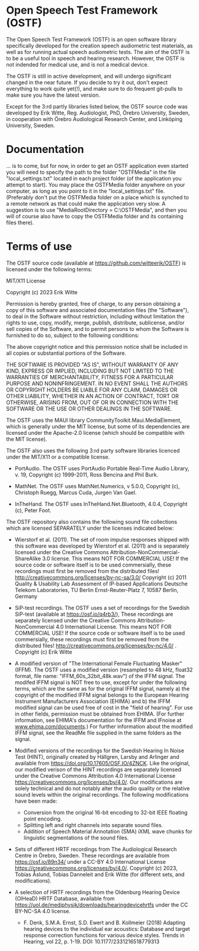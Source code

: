 # Open Speech Test Framework (OSTF)

The Open Speech Test Framework (OSTF) is an open software library specifically developed for the creation speech audiometric test materials, as well as for running actual speech audiometric tests. The aim of the OSTF is to be a useful tool in speech and hearing research. However, the OSTF is not indended for medical use, and is not a medical device.

The OSTF is still in active development, and will undergo significant changed in the near future. If you decide to try it out, don't expect everything to work quite yet(!), and make sure to do frequent git-pulls to make sure you have the latest version.

Except for the 3:rd partly libraries listed below, the OSTF source code was developed by Erik Witte, Reg. Audiologist, PhD, Örebro University, Sweden, in cooperation with Örebro Audiological Research Center, and Linköping University, Sweden.

# Documentation
... is to come, but for now, in order to get an OSTF application even started you will need to specify the path to the folder "OSTFMedia" in the file "local_settings.txt" located in each project folder (of the application you attempt to start). You may place the OSTFMedia folder anywhere on your computer, as long as you point to it in the "local_settings.txt" file. (Preferably don't put the OSTFMedia folder on a place which is synched to a remote network as that could make the application very slow. A suggestion is to use "MediaRootDirectory = C:\OSTFMedia", and then you will of course also have to copy the OSTFMedia folder and its containing files there).

# Terms of use
The OSTF source code (available at https://github.com/witteerik/OSTF) is licensed under the following terms:

MIT/X11 License

Copyright (c) 2023 Erik Witte

Permission is hereby granted, free of charge, to any person obtaining a copy of this software and associated documentation files (the "Software"), to deal in the Software without restriction, including without limitation the rights to use, copy, modify, merge, publish, distribute, sublicense, and/or sell copies of the Software, and to permit persons to whom the Software is furnished to do so, subject to the following conditions:

The above copyright notice and this permission notice shall be included in all copies or substantial portions of the Software.

THE SOFTWARE IS PROVIDED "AS IS", WITHOUT WARRANTY OF ANY KIND, EXPRESS OR IMPLIED, INCLUDING BUT NOT LIMITED TO THE WARRANTIES OF MERCHANTABILITY, FITNESS FOR A PARTICULAR PURPOSE AND NONINFRINGEMENT. IN NO EVENT SHALL THE AUTHORS OR COPYRIGHT HOLDERS BE LIABLE FOR ANY CLAIM, DAMAGES OR OTHER LIABILITY, WHETHER IN AN ACTION OF CONTRACT, TORT OR OTHERWISE, ARISING FROM, OUT OF OR IN CONNECTION WITH THE SOFTWARE OR THE USE OR OTHER DEALINGS IN THE SOFTWARE.

The OSTF uses the MAUI library CommunityToolkit.Maui.MediaElement, which is generally under the MIT license, but some of its dependencies are licensed under the Apache-2.0 license (which should be compatible with the MIT license).

The OSTF also uses the following 3:rd party software libraries licenced under the MIT/X11 or a compatible license.

 - PortAudio. 
The OSTF uses PortAudio Portable Real-Time Audio Library, v. 19, 
Copyright (c) 1999-2011, Ross Bencina and Phil Burk.

- MathNet. 
The OSTF uses MathNet.Numerics, v 5.0.0,
Copyright (c), Christoph Ruegg, Marcus Cuda, Jurgen Van Gael.

- InTheHand. 
The OSTF uses InTheHand.Net.Bluetooth, 4.0.4,
Copyright (c), Peter Foot.

The OSTF repository also contains the following sound file collections which are licensed SEPARATELY under the licenses indicated below:

- Wierstorf et al. (2011). 
The set of room impulse responses shipped with this software was developed by Wierstorf et al. (2011) and is separately licensed under the Creative Commons Attribution-NonCommercial-ShareAlike 3.0 license. This means NOT FOR COMMERCIAL USE! If the source code or software itself is to be used commersially, these recordings must first be removed from the distributed files!
http://creativecommons.org/licenses/by-nc-sa/3.0/
Copyright (c) 2011 
Quality & Usability Lab 
Assessment of IP-based Applications
Deutsche Telekom Laboratories, TU Berlin
Ernst-Reuter-Platz 7, 10587 Berlin, Germany

- SiP-test recordings. 
The OSTF uses a set of recordings for the Swedish SiP-test (available at https://osf.io/q4rb3/), These recordings are separately licensed under the Creative Commons Attribution-NonCommercial 4.0 International License. This means NOT FOR COMMERCIAL USE! If the source code or software itself is to be used commersially, these recordings must first be removed from the distributed files!
http://creativecommons.org/licenses/by-nc/4.0/ .
Copyright (c) Erik Witte

- A modified version of "The International Female Fluctuating Masker" (IFFM).
The OSTF uses a modified version (resampled to 48 kHz, float32 format, file name: "IFFM_60s_32bit_48k.wav") of the IFFM signal. The modifed IFFM signal is NOT free to use, except for under the following terms, which are the same as for the original IFFM signal, namely a) the copyright of the modified IFFM signal belongs to the European Hearing Instrument Manufacturers Association (EHIMA) and b) the IFFM modified signal can be used free of cost in the "field of hearing". For use in other fields, permission must be obtained from EHIMA. (For further information, see EHIMA's documentation for the IFFM and IFnoise at www.ehima.com/documents.) For further information about the modified IFFM signal, see the ReadMe file supplied in the same folders as the signal.

- Modified versions of the recordings for the Swedish Hearing In Noise Test (HINT), originally created by Hällgren, Larsby and Arlinger and available from https://doi.org/10.17605/OSF.IO/4ZNCK. Like the original, our modified verison of the HINT recordings are separately licensed under the Creative Commons Attribution 4.0 International License https://creativecommons.org/licenses/by/4.0/. Our modifications are solely technical and do not notably alter the audio quality or the relative sound levels within the original recordings.
The following modifications have been made:
     - Conversion from the original 16-bit encoding to 32-bit IEEE floating point encoding.
     - Splitting left and right channels into separate sound files.
     - Addition of Speech Material Annotation (SMA) iXML wave chunks for linguistic segmentations of the sound files.

- Sets of different HRTF recordings from The Audiological Research Centre in Örebro, Sweden. These recordings are available from https://osf.io/89n34/ under a CC-BY 4.0 International License https://creativecommons.org/licenses/by/4.0/. Copyright (c) 2023, Tobias Åslund, Tobias Danneleit and Erik Witte (for different sets, and modifications).

- A selection of HRTF recordings from the Oldenburg Hearing Device (OlHeaD) HRTF Database, available from https://uol.de/mediphysik/downloads/hearingdevicehrtfs under the CC BY-NC-SA 4.0 license. 
     - F. Denk, S.M.A. Ernst, S.D. Ewert and B. Kollmeier (2018) Adapting hearing devices to the individual ear acoustics: Database and target response correction functions for various device styles. Trends in Hearing, vol 22, p. 1-19. DOI: 10.1177/2331216518779313